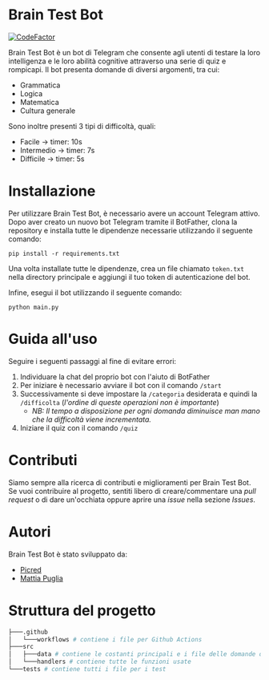 # Brain Test Bot
[![CodeFactor](https://www.codefactor.io/repository/github/picred/brain-test-bot/badge)](https://www.codefactor.io/repository/github/picred/brain-test-bot)

Brain Test Bot è un bot di Telegram che consente agli utenti di testare la loro intelligenza e le loro abilità cognitive attraverso una serie di quiz e rompicapi. Il bot presenta domande di diversi argomenti, tra cui:
- Grammatica
- Logica
- Matematica
- Cultura generale

Sono inoltre presenti 3 tipi di difficoltà, quali:
- Facile -> timer: 10s
- Intermedio -> timer: 7s
- Difficile -> timer: 5s
# Installazione
Per utilizzare Brain Test Bot, è necessario avere un account Telegram attivo. Dopo aver creato un nuovo bot Telegram tramite il BotFather, clona la repository e installa tutte le dipendenze necessarie utilizzando il seguente comando:

```shell
pip install -r requirements.txt
```

Una volta installate tutte le dipendenze, crea un file chiamato `token.txt` nella directory principale e aggiungi il tuo token di autenticazione del bot.

Infine, esegui il bot utilizzando il seguente comando:
```shell
python main.py
```

# Guida all'uso
Seguire i seguenti passaggi al fine di evitare errori:
1. Individuare la chat del proprio bot con l'aiuto di BotFather
2. Per iniziare è necessario avviare il bot con il comando `/start`
3. Successivamente si deve impostare la `/categoria` desiderata e quindi la `/difficolta` (_l'ordine di queste operazioni non è importante_)
    - _NB: Il tempo a disposizione per ogni domanda diminuisce man mano che la difficoltà viene incrementata._
4. Iniziare il quiz con il comando `/quiz`


# Contributi
Siamo sempre alla ricerca di contributi e miglioramenti per Brain Test Bot. Se vuoi contribuire al progetto, sentiti libero di creare/commentare una *pull request* o di dare un'occhiata oppure aprire una *issue* nella sezione *Issues*.

# Autori
Brain Test Bot è stato sviluppato da:
- [Picred](https://github.com/Picred)
- [Mattia Puglia](https://github.com/mattiapuglia)

# Struttura del progetto
```bash
├───.github
│   └───workflows # contiene i file per Github Actions
├───src
│   ├───data # contiene le costanti principali e i file delle domande del quiz
│   └───handlers # contiene tutte le funzioni usate
└───tests # contiene tutti i file per i test
```

